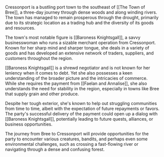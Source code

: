 Cressonport is a bustling port town to the southeast of [[The Town of Bree]], a three-day journey through dense woods and along winding rivers. The town has managed to remain prosperous through the drought, primarily due to its strategic location as a trading hub and the diversity of its goods and resources.

The town's most notable figure is [[Baroness Knightsgall]], a savvy businesswoman who runs a sizable merchant operation from Cressonport. Known for her sharp mind and sharper tongue, she deals in a variety of goods and has developed an extensive network of traders, suppliers, and customers throughout the region.

[[Baroness Knightsgall]] is a shrewd negotiator and is not known for her leniency when it comes to debt. Yet she also possesses a keen understanding of the broader picture and the intricacies of commerce. While she requires the payment from [[Faelan and Annalise]], she also understands the need for stability in the region, especially in towns like Bree that supply grain and other produce.

Despite her tough exterior, she's known to help out struggling communities from time to time, albeit with the expectation of future repayments or favors. The party's successful delivery of the payment could open up a dialog with [[Baroness Knightsgall]], potentially leading to future quests, alliances, or business opportunities.

The journey from Bree to Cressonport will provide opportunities for the party to encounter various creatures, bandits, and perhaps even some environmental challenges, such as crossing a fast-flowing river or navigating through a dense and confusing forest.